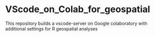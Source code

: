 # VScode_on_Colab_for_geospatial
This repository builds a vscode-server on Google colaboratory with additional settings for R geospatial analyses 
